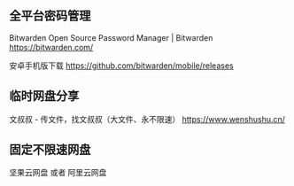## 全平台密码管理

Bitwarden Open Source Password Manager | Bitwarden
<https://bitwarden.com/>

安卓手机版下载
<https://github.com/bitwarden/mobile/releases>

## 临时网盘分享

文叔叔 - 传文件，找文叔叔（大文件、永不限速）
<https://www.wenshushu.cn/>

## 固定不限速网盘

坚果云网盘 或者 阿里云网盘
